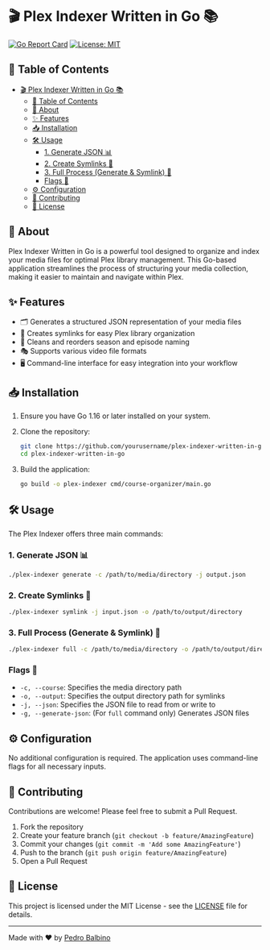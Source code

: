 # 🎬 Plex Indexer Written in Go 📚

[![Go Report Card](https://goreportcard.com/badge/github.com/yourusername/plex-indexer-written-in-go)](https://goreportcard.com/report/github.com/yourusername/plex-indexer-written-in-go)
[![License: MIT](https://img.shields.io/badge/License-MIT-yellow.svg)](https://opensource.org/licenses/MIT)

## 📖 Table of Contents

- [🎬 Plex Indexer Written in Go 📚](#-plex-indexer-written-in-go-)
  - [📖 Table of Contents](#-table-of-contents)
  - [🚀 About](#-about)
  - [✨ Features](#-features)
  - [📥 Installation](#-installation)
  - [🛠️ Usage](#️-usage)
    - [1. Generate JSON 📊](#1-generate-json-)
    - [2. Create Symlinks 🔗](#2-create-symlinks-)
    - [3. Full Process (Generate \& Symlink) 🔄](#3-full-process-generate--symlink-)
    - [Flags 🚩](#flags-)
  - [⚙️ Configuration](#️-configuration)
  - [🤝 Contributing](#-contributing)
  - [📄 License](#-license)

## 🚀 About

Plex Indexer Written in Go is a powerful tool designed to organize and index your media files for optimal Plex library management. This Go-based application streamlines the process of structuring your media collection, making it easier to maintain and navigate within Plex.

## ✨ Features

- 🗂️ Generates a structured JSON representation of your media files
- 🔗 Creates symlinks for easy Plex library organization
- 🧹 Cleans and reorders season and episode naming
- 🎭 Supports various video file formats
- 🖥️ Command-line interface for easy integration into your workflow

## 📥 Installation

1. Ensure you have Go 1.16 or later installed on your system.

2. Clone the repository:

   ```bash
   git clone https://github.com/yourusername/plex-indexer-written-in-go.git
   cd plex-indexer-written-in-go
   ```

3. Build the application:

   ```bash
   go build -o plex-indexer cmd/course-organizer/main.go
   ```

## 🛠️ Usage

The Plex Indexer offers three main commands:

### 1. Generate JSON 📊

```bash
./plex-indexer generate -c /path/to/media/directory -j output.json
```

### 2. Create Symlinks 🔗

```bash
./plex-indexer symlink -j input.json -o /path/to/output/directory
```

### 3. Full Process (Generate & Symlink) 🔄

```bash
./plex-indexer full -c /path/to/media/directory -o /path/to/output/directory -g
```

### Flags 🚩

- `-c, --course`: Specifies the media directory path
- `-o, --output`: Specifies the output directory path for symlinks
- `-j, --json`: Specifies the JSON file to read from or write to
- `-g, --generate-json`: (For `full` command only) Generates JSON files

## ⚙️ Configuration

No additional configuration is required. The application uses command-line flags for all necessary inputs.

## 🤝 Contributing

Contributions are welcome! Please feel free to submit a Pull Request.

1. Fork the repository
2. Create your feature branch (`git checkout -b feature/AmazingFeature`)
3. Commit your changes (`git commit -m 'Add some AmazingFeature'`)
4. Push to the branch (`git push origin feature/AmazingFeature`)
5. Open a Pull Request

## 📄 License

This project is licensed under the MIT License - see the [LICENSE](LICENSE) file for details.

---

Made with ❤️ by [Pedro Balbino](https://github.com/phsb5321)
